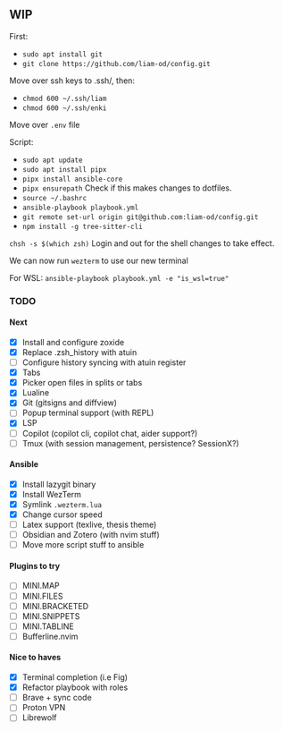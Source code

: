 ## WIP

First:
- `sudo apt install git`
- `git clone https://github.com/liam-od/config.git`

Move over ssh keys to .ssh/, then:
- `chmod 600 ~/.ssh/liam`
- `chmod 600 ~/.ssh/enki`

Move over `.env` file

Script:
- `sudo apt update`
- `sudo apt install pipx`
- `pipx install ansible-core`
- `pipx ensurepath` Check if this makes changes to dotfiles.
- `source ~/.bashrc`
- `ansible-playbook playbook.yml`
- `git remote set-url origin git@github.com:liam-od/config.git`
- `npm install -g tree-sitter-cli`

`chsh -s $(which zsh)`
Login and out for the shell changes to take effect.

We can now run `wezterm` to use our new terminal

For WSL: `ansible-playbook playbook.yml -e "is_wsl=true"`

### TODO

#### Next
- [X] Install and configure zoxide
- [X] Replace .zsh_history with atuin
- [ ] Configure history syncing with atuin register
- [X] Tabs
- [X] Picker open files in splits or tabs
- [X] Lualine
- [X] Git (gitsigns and diffview)
- [ ] Popup terminal support (with REPL)
- [X] LSP
- [ ] Copilot (copilot cli, copilot chat, aider support?)
- [ ] Tmux (with session management, persistence? SessionX?)

#### Ansible
- [X] Install lazygit binary
- [X] Install WezTerm
- [X] Symlink `.wezterm.lua`
- [X] Change cursor speed
- [ ] Latex support (texlive, thesis theme)
- [ ] Obsidian and Zotero (with nvim stuff)
- [ ] Move more script stuff to ansible

#### Plugins to try
- [ ] MINI.MAP
- [ ] MINI.FILES
- [ ] MINI.BRACKETED
- [ ] MINI.SNIPPETS
- [ ] MINI.TABLINE
- [ ] Bufferline.nvim

#### Nice to haves
- [X] Terminal completion (i.e Fig)
- [X] Refactor playbook with roles
- [ ] Brave + sync code
- [ ] Proton VPN
- [ ] Librewolf

